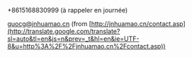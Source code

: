 
+8615168830999 (à rappeler en journée)

guocg@jnhuamao.cn (from [http://jnhuamao.cn/contact.asp](http://translate.google.com/translate?sl=auto&tl=en&js=n&prev=_t&hl=en&ie=UTF-8&u=http%3A%2F%2Fjnhuamao.cn%2Fcontact.asp))
